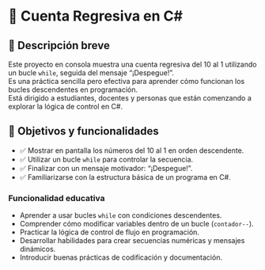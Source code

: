 # 🚀 Cuenta Regresiva en C#

## 🎯 Descripción breve

Este proyecto en consola muestra una cuenta regresiva del 10 al 1 utilizando un bucle `while`, seguida del mensaje “¡Despegue!”.  
Es una práctica sencilla pero efectiva para aprender cómo funcionan los bucles descendentes en programación.  
Está dirigido a estudiantes, docentes y personas que están comenzando a explorar la lógica de control en C#.

## 📌 Objetivos y funcionalidades

- ✅ Mostrar en pantalla los números del 10 al 1 en orden descendente.
- ✅ Utilizar un bucle `while` para controlar la secuencia.
- ✅ Finalizar con un mensaje motivador: “¡Despegue!”.
- ✅ Familiarizarse con la estructura básica de un programa en C#.

### Funcionalidad educativa

- Aprender a usar bucles `while` con condiciones descendentes.
- Comprender cómo modificar variables dentro de un bucle (`contador--`).
- Practicar la lógica de control de flujo en programación.
- Desarrollar habilidades para crear secuencias numéricas y mensajes dinámicos.
- Introducir buenas prácticas de codificación y documentación.

